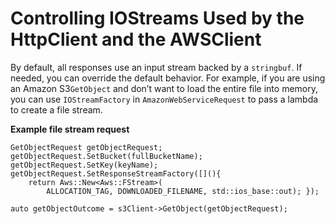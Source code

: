 # Controlling IOStreams Used by the HttpClient and the AWSClient<a name="configuring-iostreams"></a>

By default, all responses use an input stream backed by a `stringbuf`\. If needed, you can override the default behavior\. For example, if you are using an Amazon S3`GetObject` and don’t want to load the entire file into memory, you can use `IOStreamFactory` in `AmazonWebServiceRequest` to pass a lambda to create a file stream\.

 **Example file stream request** 

```
GetObjectRequest getObjectRequest;
getObjectRequest.SetBucket(fullBucketName);
getObjectRequest.SetKey(keyName);
getObjectRequest.SetResponseStreamFactory([](){
    return Aws::New<Aws::FStream>(
        ALLOCATION_TAG, DOWNLOADED_FILENAME, std::ios_base::out); });

auto getObjectOutcome = s3Client->GetObject(getObjectRequest);
```